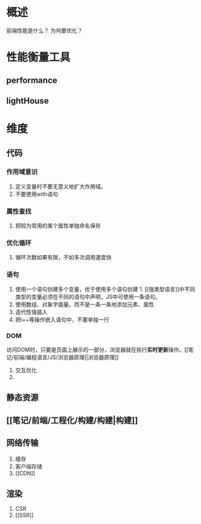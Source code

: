 # 概述
前端性能是什么？
为何要优化？
# 性能衡量工具
## performance
## lightHouse
# 维度
## 代码
### 作用域意识
1. 定义变量时不要无意义地扩大作用域。
2. 不要使用with语句
### 属性查找
1. 把较为常用的某个属性单独命名保存
### 优化循环
1. 循环次数如果有限，不如多次调用速度快
### 语句
1. 使用一个语句创建多个变量，优于使用多个语句创建
		1. [[强类型语言]]中不同类型的变量必须在不同的语句中声明，JS中可使用一条语句。
2. 使用数组、对象字面量。而不是一条一条地添加元素、属性
3. 迭代性值插入
4. 把i++等操作嵌入语句中，不要单独一行
### DOM
访问DOM时，只要是页面上展示的一部分，浏览器就在执行**实时更新**操作。[[笔记/前端/编程语言/JS/浏览器原理||浏览器原理]]  
1. 交互优化
2. 
## 静态资源
## [[笔记/前端/工程化/构建/构建|构建]] 
## 网络传输
1. 缓存
2. 客户端存储
3. [[CDN]] 
## 渲染
1. CSR
2. [[SSR]] 